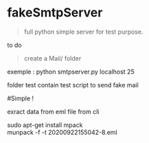 
# fakeSmtpServer

> full python
> simple server for test purpose.    

to do
> create a Mail/ folder


exemple :
python smtpserver.py localhost 25

folder test contain test script to send fake mail

#Simple !


exract data from eml file from cli  

sudo apt-get install mpack  
munpack -f -t 20200922155042-8.eml  

